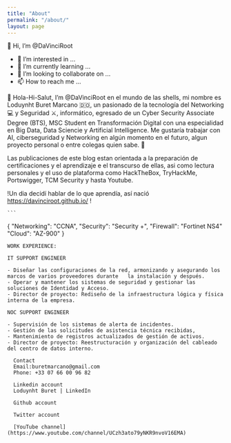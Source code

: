 ```yaml
---
title: "About"
permalink: "/about/"
layout: page
---
```

👋 Hi, I’m @DaVinciRoot

- 👀 I’m interested in ...
- 🌱 I’m currently learning ...
- 💞️ I’m looking to collaborate on ...
- 📫 How to reach me ...

👋 Hola-Hi-Salut, I’m @DaVinciRoot en el mundo de las shells, mi nombre es Loduynht Buret Marcano 🇩🇴, un pasionado de la tecnología del Networking 💻 y Seguridad ⚔️, informático, egresado de un Cyber Security Associate Degree (BTS), MSC Student en Transformación Digital con una especialidad en Big Data, Data Sciencie y Artificial Intelligence. Me gustaría trabajar con AI, ciberseguridad y Networking en algún momento en el futuro, algun proyecto personal o entre colegas quien sabe. 👐

Las publicaciones de este blog estan orientada a la preparación de certificaciones y el aprendizaje e el transcurso de ellas, asi como lectura personales y el uso de plataforma como HackTheBox, TryHackMe, Portswigger, TCM Security y hasta Youtube. 

!Un dia decidí hablar de lo que aprendía, así nació https://davinciroot.github.io/ !

	```
{
  "Networking": "CCNA",
  "Security": "Security +",
  "Firewall": "Fortinet NS4"
  "Cloud": "AZ-900"
}
```  
WORK EXPERIENCE:
  
IT SUPPORT ENGINEER
 
- Diseñar las configuraciones de la red, armonizando y asegurando los marcos de varios proveedores durante   la instalación y después.
- Operar y mantener los sistemas de seguridad y gestionar las soluciones de Identidad y Acceso.
- Director de proyecto: Rediseño de la infraestructura lógica y física interna de la empresa.

NOC SUPPORT ENGINEER
 
- Supervisión de los sistemas de alerta de incidentes.
- Gestión de las solicitudes de asistencia técnica recibidas,
- Mantenimiento de registros actualizados de gestión de activos.
- Director de proyecto: Reestructuración y organización del cableado del centro de datos interno.
     
  Contact
  Email:buretmarcano@gmail.com
  Phone: +33 07 66 00 96 82

  Linkedin account
  Loduynht Buret | LinkedIn

  Github account

  Twitter account

  [YouTube channel](https://www.youtube.com/channel/UCzh3ato79yNKR9nvoV16EMA)
